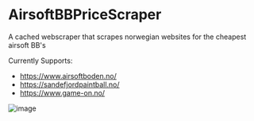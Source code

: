 # AirsoftBBPriceScraper

A cached webscraper that scrapes norwegian websites for the cheapest airsoft BB's   

Currently Supports:

- https://www.airsoftboden.no/  
- https://sandefjordpaintball.no/  
- https://www.game-on.no/  

![image](https://github.com/Thrywyn/AirsoftBBPriceScraper/assets/24990129/48a9b5e1-ba7d-4b24-ba56-2ea4cf887b20)
